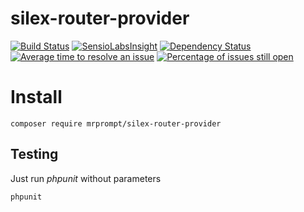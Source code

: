 # silex-router-provider 

[![Build Status](https://travis-ci.org/mrprompt/silex-router-provider.png)](https://travis-ci.org/mrprompt/silex-router-provider) 
[![SensioLabsInsight](https://insight.sensiolabs.com/projects/7b8ed0fc-2f5a-4e6f-84fd-030430a3482e/mini.png)](https://insight.sensiolabs.com/projects/7b8ed0fc-2f5a-4e6f-84fd-030430a3482e)
[![Dependency Status](https://www.versioneye.com/user/projects/55ddde652383e9002500006d/badge.svg?style=flat)](https://www.versioneye.com/user/projects/55ddde652383e9002500006d)
[![Average time to resolve an issue](http://isitmaintained.com/badge/resolution/mrprompt/silex-router-provider.svg)](http://isitmaintained.com/project/mrprompt/silex-router-provider "Average time to resolve an issue")
[![Percentage of issues still open](http://isitmaintained.com/badge/open/mrprompt/silex-router-provider.svg)](http://isitmaintained.com/project/mrprompt/silex-router-provider "Percentage of issues still open")

# Install

```
composer require mrprompt/silex-router-provider
```

## Testing

Just run *phpunit* without parameters

```
phpunit
```
